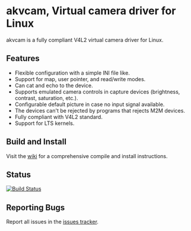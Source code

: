 # akvcam, Virtual camera driver for Linux  #

akvcam is a fully compliant V4L2 virtual camera driver for Linux.

## Features ##

* Flexible configuration with a simple INI file like.
* Support for map, user pointer, and read/write modes.
* Can cat and echo to the device.
* Supports emulated camera controls in capture devices (brightness, contrast, saturation, etc.).
* Configurable default picture in case no input signal available.
* The devices can't be rejected by programs that rejects M2M devices.
* Fully compliant with V4L2 standard.
* Support for LTS kernels.

## Build and Install ##

Visit the [wiki](https://github.com/webcamoid/akvcam/wiki) for a comprehensive compile and install instructions.

## Status ##

[![Build Status](https://travis-ci.org/webcamoid/akvcam.svg?branch=master)](https://travis-ci.org/webcamoid/akvcam)

## Reporting Bugs ##

Report all issues in the [issues tracker](http://github.com/webcamoid/akvcam/issues).
